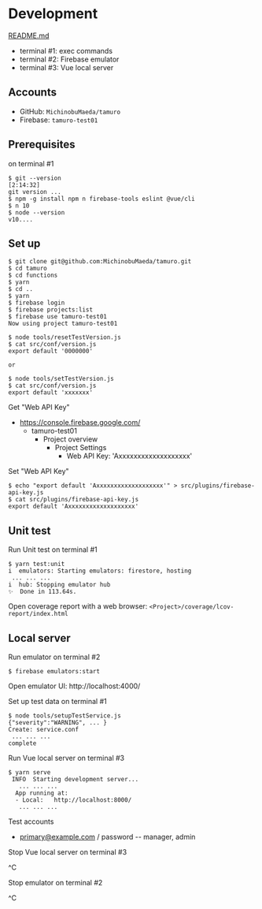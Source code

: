 Development
=====

[README.md](../README.md)

- terminal #1: exec commands
- terminal #2: Firebase emulator
- terminal #3: Vue local server

## Accounts

- GitHub: ``MichinobuMaeda/tamuro``
- Firebase: ``tamuro-test01``

## Prerequisites

on terminal #1

```
$ git --version                                                                                  [2:14:32]
git version ...
$ npm -g install npm n firebase-tools eslint @vue/cli
$ n 10
$ node --version
v10....
```

## Set up

```
$ git clone git@github.com:MichinobuMaeda/tamuro.git
$ cd tamuro
$ cd functions
$ yarn
$ cd ..
$ yarn
$ firebase login
$ firebase projects:list
$ firebase use tamuro-test01
Now using project tamuro-test01

$ node tools/resetTestVersion.js
$ cat src/conf/version.js
export default '0000000'

or

$ node tools/setTestVersion.js
$ cat src/conf/version.js
export default 'xxxxxxx'
```

Get "Web API Key"

- https://console.firebase.google.com/
    - tamuro-test01
        - Project overview
            - Project Settings
                - Web API Key: 'Axxxxxxxxxxxxxxxxxxx'

Set "Web API Key"

```
$ echo "export default 'Axxxxxxxxxxxxxxxxxxx'" > src/plugins/firebase-api-key.js
$ cat src/plugins/firebase-api-key.js
export default 'Axxxxxxxxxxxxxxxxxxx'
```

## Unit test

Run Unit test on terminal #1

```
$ yarn test:unit
i  emulators: Starting emulators: firestore, hosting
 ... ... ...
i  hub: Stopping emulator hub
✨  Done in 113.64s.
```

Open coverage report with a web browser: ``<Project>/coverage/lcov-report/index.html``

## Local server

Run emulator on terminal #2

```
$ firebase emulators:start
```

Open emulator UI: http://localhost:4000/

Set up test data on terminal #1

```
$ node tools/setupTestService.js
{"severity":"WARNING", ... }
Create: service.conf
 ... ... ...
complete
```

Run Vue local server on terminal #3

```
$ yarn serve
 INFO  Starting development server...
   ... ... ...
  App running at:
  - Local:   http://localhost:8000/
   ... ... ...
```

Test accounts

- primary@example.com / password -- manager, admin

Stop Vue local server on terminal #3

^C

Stop emulator on terminal #2

^C
